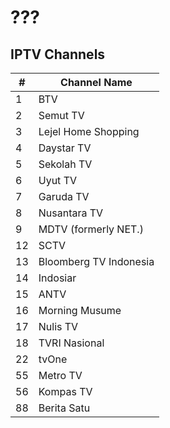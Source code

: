 # ???
## IPTV Channels
\# | Channel Name
-- | --
1 | BTV
2 | Semut TV
3 | Lejel Home Shopping
4 | Daystar TV
5 | Sekolah TV
6 | Uyut TV
7 | Garuda TV
8 | Nusantara TV
9 | MDTV (formerly NET.)
12 | SCTV
13 | Bloomberg TV Indonesia
14 | Indosiar
15 | ANTV
16 | Morning Musume
17 | Nulis TV
18 | TVRI Nasional
22 | tvOne
55 | Metro TV
56 | Kompas TV
88 | Berita Satu
